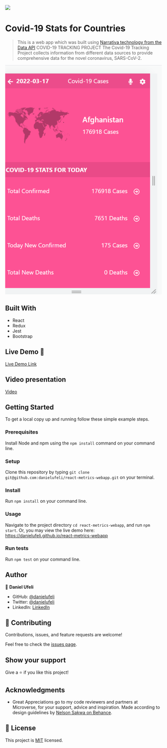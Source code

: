 ![](https://img.shields.io/badge/Microverse-blueviolet)

# Covid-19 Stats for Countries

> This is a web app which was built using  [Narrativa technology from the Data API](https://covid19tracking.narrativa.com/index_en.html) COVID-19 TRACKING PROJECT The Covid-19 Tracking Project collects information from different data sources to provide comprehensive data for the novel coronavirus, SARS-CoV-2.

![screenshot](./app_screenshot.png)

## Built With

- React
- Redux
- Jest
- Bootstrap

## Live Demo 🚀

[Live Demo Link](https://danielufeli.github.io/react-metrics-webapp)

## Video presentation
[Video](https://www.loom.com/share/ac6758265ac946e28e3de11194f078f5)

## Getting Started

To get a local copy up and running follow these simple example steps.

### Prerequisites
Install Node and npm using the `npm install` command on your command line.

### Setup
Clone this repository by typing `git clone git@github.com:danielufeli/react-metrics-webapp.git` on your terminal.

### Install
Run `npm install` on your command line.

### Usage
Navigate to the project directory `cd react-metrics-webapp`, and run `npm start`. Or, you may view the live demo here: https://danielufeli.github.io/react-metrics-webapp

### Run tests
Run `npm test` on your command line.

## Author

👤 **Daniel Ufeli**

- GitHub: [@danielufeli](https://github.com/danielufeli)
- Twitter: [@danielufeli](https://twitter.com/danielufeli)
- LinkedIn: [LinkedIn](https://www.linkedin.com/in/danielcode/)

## 🤝 Contributing

Contributions, issues, and feature requests are welcome!

Feel free to check the [issues page](../../issues/).

## Show your support

Give a ⭐️ if you like this project!

## Acknowledgments

- Great Appreciations go to my code reviewers and partners at Microverse, for your support, advice and inspiration. Made according to design guidelines by [Nelson Sakwa on Behance](https://www.behance.net/gallery/31579789/Ballhead-App-%28Free-PSDs%29).

## 📝 License

This project is [MIT](./MIT.md) licensed.